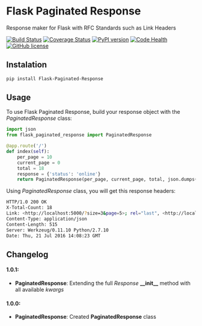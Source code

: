 # Flask Paginated Response

Response maker for Flask with RFC Standards such as Link Headers

[![Build Status](https://travis-ci.org/vrcmarcos/flask-paginated-response.svg?branch=master)](https://travis-ci.org/vrcmarcos/flask-paginated-response) [![Coverage Status](https://coveralls.io/repos/github/vrcmarcos/flask-paginated-response/badge.svg?branch=master)](https://coveralls.io/github/vrcmarcos/flask-paginated-response?branch=master) [![PyPI version](https://badge.fury.io/py/Flask-Paginated-Response.svg)](https://badge.fury.io/py/Flask-Paginated-Response) [![Code Health](https://landscape.io/github/vrcmarcos/flask-paginated-response/master/landscape.svg?style=flat)](https://landscape.io/github/vrcmarcos/flask-paginated-response/master) [![GitHub license](https://img.shields.io/badge/license-MIT-blue.svg)](https://raw.githubusercontent.com/vrcmarcos/flask-paginated-response/master/LICENSE)

## Instalation

```bash
pip install Flask-Paginated-Response
```

## Usage

To use Flask Paginated Response, build your response object with the *PaginatedResponse* class:

```python
import json
from flask_paginated_response import PaginatedResponse

@app.route('/')
def index(self):
	per_page = 10
    current_page = 0
    total = 18
    response = {'status': 'online'}
	return PaginatedResponse(per_page, current_page, total, json.dumps(response))
```

Using *PaginatedResponse* class, you will get this response headers:

```bash
HTTP/1.0 200 OK
X-Total-Count: 18
Link: <http://localhost:5000/?size=3&page=5>; rel="last", <http://localhost:5000/?size=3&page=1>; rel="next"
Content-Type: application/json
Content-Length: 515
Server: Werkzeug/0.11.10 Python/2.7.10
Date: Thu, 21 Jul 2016 14:08:23 GMT
```

## Changelog

#### 1.0.1:
- **PaginatedResponse**: Extending the full *Response* **\_\_init__** method with all available *kwargs*

#### 1.0.0:
- **PaginatedResponse**: Created **PaginatedResponse** class